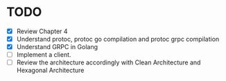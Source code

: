 # TODO

* [x] Review Chapter 4
* [x] Understand protoc, protoc go compilation and protoc grpc compilation
* [x] Understand GRPC in Golang
* [ ] Implement a client.
* [ ] Review the architecture accordingly with Clean Architecture and Hexagonal Architecture